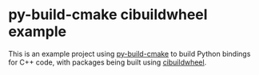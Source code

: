 # py-build-cmake cibuildwheel example

This is an example project using [py-build-cmake](https://github.com/tttapa/py-build-cmake)
to build Python bindings for C++ code, with packages being built using [cibuildwheel](https://github.com/pypa/cibuildwheel).
